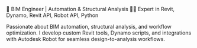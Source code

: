 🚀 BIM Engineer | Automation & Structural Analysis
👷‍♂️ Expert in Revit, Dynamo, Revit API, Robot API, Python

Passionate about BIM automation, structural analysis, and workflow optimization. I develop custom Revit tools, Dynamo scripts, and integrations with Autodesk Robot for seamless design-to-analysis workflows.
